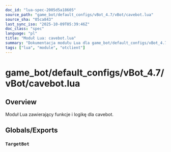 ```yaml
---
doc_id: "lua-spec-2005d5a18605"
source_path: "game_bot/default_configs/vBot_4.7/vBot/cavebot.lua"
source_sha: "05ca843"
last_sync_iso: "2025-10-09T05:39:46Z"
doc_class: "spec"
language: "pl"
title: "Moduł Lua: cavebot.lua"
summary: "Dokumentacja modułu Lua dla game_bot/default_configs/vBot_4.7/vBot/cavebot.lua"
tags: ["lua", "module", "otclient"]
---
```


# game_bot/default_configs/vBot_4.7/vBot/cavebot.lua

## Overview

Moduł Lua zawierający funkcje i logikę dla cavebot.

## Globals/Exports

### `TargetBot`

